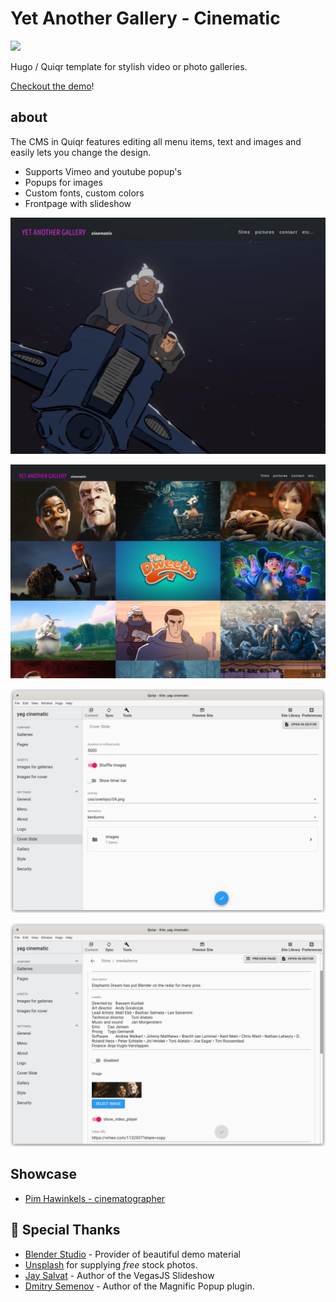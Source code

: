 # Yet Another Gallery - Cinematic

<a href="https://github.com/quiqr/quiqr-community-templates"><img src="https://quiqr.org/quir-community-templates-badge.svg" /></a>

Hugo / Quiqr template for stylish video or photo galleries.

[Checkout the demo](https://mipmip.github.io/quiqr-yet-another-gallery-template/)!

## about

The CMS in Quiqr features editing all menu items, text and images and easily lets you change the design.

- Supports Vimeo and youtube popup's
- Popups for images
- Custom fonts, custom colors
- Frontpage with slideshow

![](./quiqr/etalage/screenshots/quiqr-generated-screenshot.jpg)

![](./quiqr/etalage/screenshots/screenshot2.png)

![](./quiqr/etalage/screenshots/screenshot3.png)

![](./quiqr/etalage/screenshots/screenshot4.png)

## Showcase

- [Pim Hawinkels - cinematographer](https://pimhawinkels.com)

## 👏 Special Thanks 
- [Blender Studio](https://studio.blender.org/) - Provider of beautiful demo material
- [Unsplash](https://www.unsplash.com) for supplying _free_ stock photos.
- [Jay Salvat](https://vegas.jaysalvat.com) - Author of the VegasJS Slideshow
- [Dmitry Semenov](https://dimsemenov.com/plugins/magnific-popup/) - Author of the Magnific Popup plugin.
